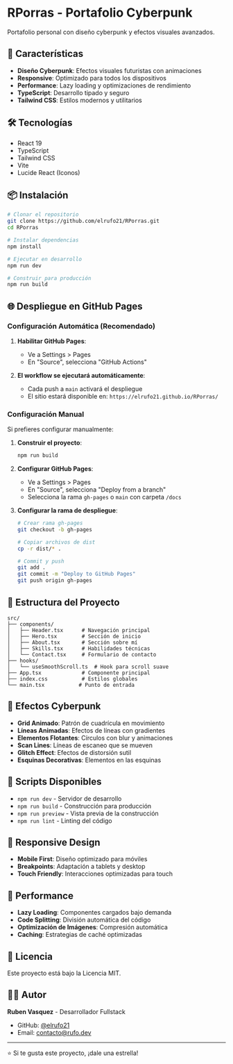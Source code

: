 # RPorras - Portafolio Cyberpunk

Portafolio personal con diseño cyberpunk y efectos visuales avanzados.

## 🚀 Características

- **Diseño Cyberpunk**: Efectos visuales futuristas con animaciones
- **Responsive**: Optimizado para todos los dispositivos
- **Performance**: Lazy loading y optimizaciones de rendimiento
- **TypeScript**: Desarrollo tipado y seguro
- **Tailwind CSS**: Estilos modernos y utilitarios

## 🛠️ Tecnologías

- React 19
- TypeScript
- Tailwind CSS
- Vite
- Lucide React (Iconos)

## 📦 Instalación

```bash
# Clonar el repositorio
git clone https://github.com/elrufo21/RPorras.git
cd RPorras

# Instalar dependencias
npm install

# Ejecutar en desarrollo
npm run dev

# Construir para producción
npm run build
```

## 🌐 Despliegue en GitHub Pages

### Configuración Automática (Recomendado)

1. **Habilitar GitHub Pages**:

   - Ve a Settings > Pages
   - En "Source", selecciona "GitHub Actions"

2. **El workflow se ejecutará automáticamente**:
   - Cada push a `main` activará el despliegue
   - El sitio estará disponible en: `https://elrufo21.github.io/RPorras/`

### Configuración Manual

Si prefieres configurar manualmente:

1. **Construir el proyecto**:

   ```bash
   npm run build
   ```

2. **Configurar GitHub Pages**:

   - Ve a Settings > Pages
   - En "Source", selecciona "Deploy from a branch"
   - Selecciona la rama `gh-pages` o `main` con carpeta `/docs`

3. **Configurar la rama de despliegue**:

   ```bash
   # Crear rama gh-pages
   git checkout -b gh-pages

   # Copiar archivos de dist
   cp -r dist/* .

   # Commit y push
   git add .
   git commit -m "Deploy to GitHub Pages"
   git push origin gh-pages
   ```

## 📁 Estructura del Proyecto

```
src/
├── components/
│   ├── Header.tsx      # Navegación principal
│   ├── Hero.tsx        # Sección de inicio
│   ├── About.tsx       # Sección sobre mí
│   ├── Skills.tsx      # Habilidades técnicas
│   └── Contact.tsx     # Formulario de contacto
├── hooks/
│   └── useSmoothScroll.ts  # Hook para scroll suave
├── App.tsx             # Componente principal
├── index.css           # Estilos globales
└── main.tsx           # Punto de entrada
```

## 🎨 Efectos Cyberpunk

- **Grid Animado**: Patrón de cuadrícula en movimiento
- **Líneas Animadas**: Efectos de líneas con gradientes
- **Elementos Flotantes**: Círculos con blur y animaciones
- **Scan Lines**: Líneas de escaneo que se mueven
- **Glitch Effect**: Efectos de distorsión sutil
- **Esquinas Decorativas**: Elementos en las esquinas

## 🔧 Scripts Disponibles

- `npm run dev` - Servidor de desarrollo
- `npm run build` - Construcción para producción
- `npm run preview` - Vista previa de la construcción
- `npm run lint` - Linting del código

## 📱 Responsive Design

- **Mobile First**: Diseño optimizado para móviles
- **Breakpoints**: Adaptación a tablets y desktop
- **Touch Friendly**: Interacciones optimizadas para touch

## 🚀 Performance

- **Lazy Loading**: Componentes cargados bajo demanda
- **Code Splitting**: División automática del código
- **Optimización de Imágenes**: Compresión automática
- **Caching**: Estrategias de caché optimizadas

## 📄 Licencia

Este proyecto está bajo la Licencia MIT.

## 👨‍💻 Autor

**Ruben Vasquez** - Desarrollador Fullstack

- GitHub: [@elrufo21](https://github.com/elrufo21)
- Email: contacto@rufo.dev

---

⭐ Si te gusta este proyecto, ¡dale una estrella!
